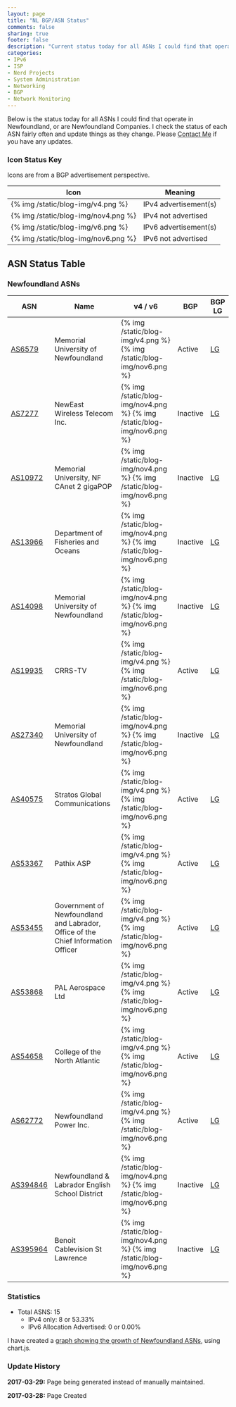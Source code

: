 ```yaml
---
layout: page
title: "NL BGP/ASN Status"
comments: false
sharing: true
footer: false
description: "Current status today for all ASNs I could find that operate in Newfoundland, or are Newfoundland Companies."
categories:
- IPv6
- ISP
- Nerd Projects
- System Administration
- Networking
- BGP
- Network Monitoring
---
```

Below is the status today for all ASNs I could find that operate in Newfoundland, or are Newfoundland Companies. I check the status of each ASN fairly often and update things as they change. Please [Contact Me](/contact/) if you have any updates.

### Icon Status Key

Icons are from a BGP advertisement perspective.

Icon | Meaning
---- | -------
{% img /static/blog-img/v4.png %} | IPv4 advertisement(s)
{% img /static/blog-img/nov4.png %} | IPv4 not advertised
{% img /static/blog-img/v6.png %} | IPv6 advertisement(s)
{% img /static/blog-img/nov6.png %} | IPv6 not advertised

## ASN Status Table

### Newfoundland ASNs

ASN | Name | v4 / v6 | BGP | BGP LG
--- | ---- | ------- | --- | ------
[AS6579](https://stat.ripe.net/AS6579) | Memorial University of Newfoundland | {% img /static/blog-img/v4.png %} {% img /static/blog-img/nov6.png %} | Active | [LG](http://lg.hextet.net/cgi-bin/bgplg?cmd=show+ip+bgp+source-as&req=6579)
[AS7277](https://stat.ripe.net/AS7277) | NewEast Wireless Telecom Inc. | {% img /static/blog-img/nov4.png %} {% img /static/blog-img/nov6.png %} | Inactive | [LG](http://lg.hextet.net/cgi-bin/bgplg?cmd=show+ip+bgp+source-as&req=7277)
[AS10972](https://stat.ripe.net/AS10972) | Memorial University, NF CAnet 2 gigaPOP | {% img /static/blog-img/nov4.png %} {% img /static/blog-img/nov6.png %} | Inactive | [LG](http://lg.hextet.net/cgi-bin/bgplg?cmd=show+ip+bgp+source-as&req=10972)
[AS13966](https://stat.ripe.net/AS13966) | Department of Fisheries and Oceans | {% img /static/blog-img/nov4.png %} {% img /static/blog-img/nov6.png %} | Inactive | [LG](http://lg.hextet.net/cgi-bin/bgplg?cmd=show+ip+bgp+source-as&req=13966)
[AS14098](https://stat.ripe.net/AS14098) | Memorial University of Newfoundland | {% img /static/blog-img/nov4.png %} {% img /static/blog-img/nov6.png %} | Inactive | [LG](http://lg.hextet.net/cgi-bin/bgplg?cmd=show+ip+bgp+source-as&req=14098)
[AS19935](https://stat.ripe.net/AS19935) | CRRS-TV | {% img /static/blog-img/v4.png %} {% img /static/blog-img/nov6.png %} | Active | [LG](http://lg.hextet.net/cgi-bin/bgplg?cmd=show+ip+bgp+source-as&req=19935)
[AS27340](https://stat.ripe.net/AS27340) | Memorial University of Newfoundland | {% img /static/blog-img/nov4.png %} {% img /static/blog-img/nov6.png %} | Inactive | [LG](http://lg.hextet.net/cgi-bin/bgplg?cmd=show+ip+bgp+source-as&req=27340)
[AS40575](https://stat.ripe.net/AS40575) | Stratos Global Communications | {% img /static/blog-img/v4.png %} {% img /static/blog-img/nov6.png %} | Active | [LG](http://lg.hextet.net/cgi-bin/bgplg?cmd=show+ip+bgp+source-as&req=40575)
[AS53367](https://stat.ripe.net/AS53367) | Pathix ASP | {% img /static/blog-img/v4.png %} {% img /static/blog-img/nov6.png %} | Active | [LG](http://lg.hextet.net/cgi-bin/bgplg?cmd=show+ip+bgp+source-as&req=53367)
[AS53455](https://stat.ripe.net/AS53455) | Government of Newfoundland and Labrador, Office of the Chief Information Officer | {% img /static/blog-img/v4.png %} {% img /static/blog-img/nov6.png %} | Active | [LG](http://lg.hextet.net/cgi-bin/bgplg?cmd=show+ip+bgp+source-as&req=53455)
[AS53868](https://stat.ripe.net/AS53868) | PAL Aerospace Ltd | {% img /static/blog-img/v4.png %} {% img /static/blog-img/nov6.png %} | Active | [LG](http://lg.hextet.net/cgi-bin/bgplg?cmd=show+ip+bgp+source-as&req=53868)
[AS54658](https://stat.ripe.net/AS54658) | College of the North Atlantic | {% img /static/blog-img/v4.png %} {% img /static/blog-img/nov6.png %} | Active | [LG](http://lg.hextet.net/cgi-bin/bgplg?cmd=show+ip+bgp+source-as&req=54658)
[AS62772](https://stat.ripe.net/AS62772) | Newfoundland Power Inc. | {% img /static/blog-img/v4.png %} {% img /static/blog-img/nov6.png %} | Active | [LG](http://lg.hextet.net/cgi-bin/bgplg?cmd=show+ip+bgp+source-as&req=62772)
[AS394846](https://stat.ripe.net/AS394846) | Newfoundland & Labrador English School District | {% img /static/blog-img/nov4.png %} {% img /static/blog-img/nov6.png %} | Inactive | [LG](http://lg.hextet.net/cgi-bin/bgplg?cmd=show+ip+bgp+source-as&req=394846)
[AS395964](https://stat.ripe.net/AS395964) | Benoit Cablevision St Lawrence | {% img /static/blog-img/nov4.png %} {% img /static/blog-img/nov6.png %} | Inactive | [LG](http://lg.hextet.net/cgi-bin/bgplg?cmd=show+ip+bgp+source-as&req=395964)

### Statistics

* Total ASNS: 15
  * IPv4 only: 8 or 53.33%
  * IPv6 Allocation Advertised: 0 or 0.00%

I have created a [graph showing the growth of Newfoundland ASNs](/bgp/nl/asns/), using chart.js.

### Update History

**2017-03-29:** Page being generated instead of manually maintained.

**2017-03-28:** Page Created

